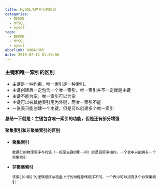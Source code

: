 ```yaml
---
title: MySQL几种索引的区别
categories:
  - 数据库
  - MYSQL
  - mysql
tags:
  - 数据库
  - MYSQL
  - mysql
abbrlink: 8d64d9b5
date: 2019-07-13 01:50:56
---
```

### 主键和唯一索引的区别

- 主键是一种约束，唯一索引是一种索引。
- 主键创建后一定包含一个唯一索引，唯一索引并不一定就是主键
- 主键不能为空，唯一索引可以为空
- 主键可以被其他表引用为外键，而唯一索引不能
- 一张表只能创建一个主键，但是可以创建多个唯一索引

**总结一下就是：主键包含唯一索引的功能，但是还有部分增强**

#### 聚集索引和非聚集索引的区别

- **聚集索引**

  ```
  数据行的物理顺序与列值（一般是主键的那一列）的逻辑顺序相同，一个表中只能拥有一个聚集索引
  ```

- **非聚集索引**

  ```
  该索引中索引的逻辑顺序与磁盘上行的物理存储顺序不同，一个表中可以拥有多个非聚集索引
  ```

  

